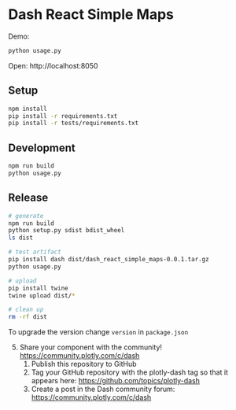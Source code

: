 # Dash React Simple Maps

Demo:

```sh
python usage.py
```

Open: http://localhost:8050

## Setup

```sh
npm install
pip install -r requirements.txt
pip install -r tests/requirements.txt
```

## Development

```sh
npm run build
python usage.py
```


## Release

```sh
# generate
npm run build
python setup.py sdist bdist_wheel
ls dist

# test artifact
pip install dash dist/dash_react_simple_maps-0.0.1.tar.gz
python usage.py

# upload
pip install twine
twine upload dist/*

# clean up
rm -rf dist
```

To upgrade the version change `version` in `package.json`

5. Share your component with the community! https://community.plotly.com/c/dash
    1. Publish this repository to GitHub
    2. Tag your GitHub repository with the plotly-dash tag so that it appears here: https://github.com/topics/plotly-dash
    3. Create a post in the Dash community forum: https://community.plotly.com/c/dash
